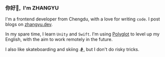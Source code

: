 ### 你好👋, &nbsp;I'm ZHANGYU

I'm a frontend developer from Chengdu, with a love for writing `code`. I post blogs on [zhangyu.dev](https://www.zhangyu.dev/).

In my spare time, I learn `Unity` and `Swift`. I'm using [Polyglot](https://github.com/liou666/polyglot) to level up my English, with the aim to work remotely in the future. 

I also like skateboarding and skiing 🏂, but I don't do risky tricks.
